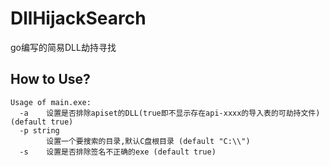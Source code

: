 # DllHijackSearch
go编写的简易DLL劫持寻找


## How to Use?

```
Usage of main.exe:
  -a    设置是否排除apiset的DLL(true即不显示存在api-xxxx的导入表的可劫持文件) (default true)
  -p string
        设置一个要搜索的目录,默认C盘根目录 (default "C:\\")
  -s    设置是否排除签名不正确的exe (default true)
```
